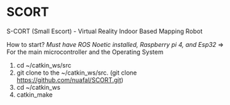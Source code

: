 # SCORT
S-CORT (Small Escort) - Virtual Reality Indoor Based Mapping Robot

How to start?
*Must have ROS Noetic installed, Raspberry pi 4, and Esp32* => For the main microcontroller and the Operating System
1. cd ~/catkin_ws/src
2. git clone to the ~/catkin_ws/src. (git clone https://github.com/nuafal/SCORT.git)
3. cd ~/catkin_ws
4. catkin_make
